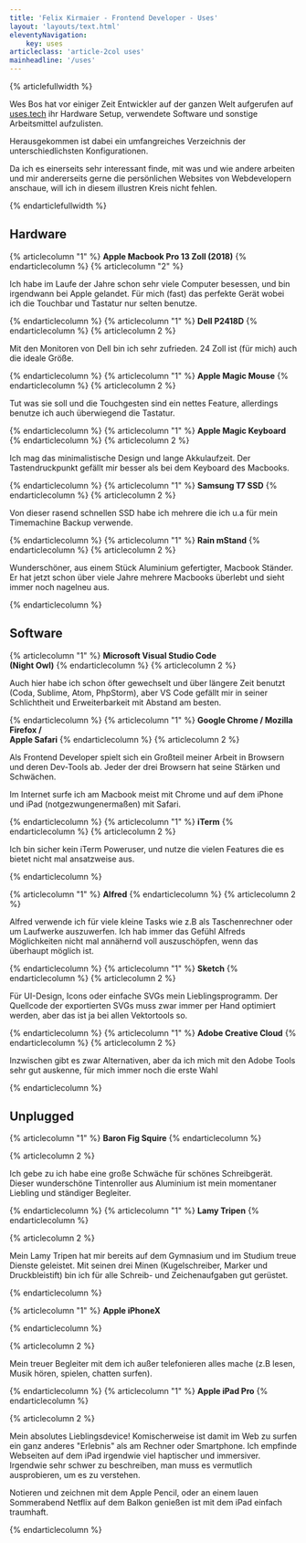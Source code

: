 ```yaml
---
title: 'Felix Kirmaier - Frontend Developer - Uses'
layout: 'layouts/text.html'
eleventyNavigation:
    key: uses
articleclass: 'article-2col uses'
mainheadline: '/uses'
---
```

{% articlefullwidth %}

Wes Bos hat vor einiger Zeit Entwickler auf der ganzen Welt aufgerufen auf <a href="https://uses.tech/" target="_blank" rel="noopener noreferer">uses.tech</a> ihr Hardware Setup, verwendete Software und sonstige Arbeitsmittel aufzulisten.

Herausgekommen ist dabei ein umfangreiches Verzeichnis der unterschiedlichsten Konfigurationen.

Da ich es einerseits sehr interessant finde, mit was und wie andere arbeiten und mir andererseits gerne die persönlichen Websites von Webdevelopern anschaue, will ich in diesem illustren Kreis nicht fehlen.

{% endarticlefullwidth %}

## Hardware ##

{% articlecolumn "1" %}
<strong>Apple Macbook Pro 13 Zoll (2018)</strong>
{% endarticlecolumn %}
{% articlecolumn "2" %}

Ich habe im Laufe der Jahre schon sehr viele Computer besessen, und bin irgendwann bei Apple gelandet. Für mich (fast) das perfekte Gerät wobei ich die Touchbar und Tastatur nur selten benutze.

{% endarticlecolumn %}
{% articlecolumn "1" %}
<strong>Dell P2418D</strong>
{% endarticlecolumn %}
{% articlecolumn 2 %}

Mit den Monitoren von Dell bin ich sehr zufrieden. 24 Zoll ist (für mich) auch die ideale Größe.

{% endarticlecolumn %}
{% articlecolumn "1" %}
<strong>Apple Magic Mouse</strong>
{% endarticlecolumn %}
{% articlecolumn 2 %}

Tut was sie soll und die Touchgesten sind ein nettes Feature, allerdings benutze ich auch überwiegend die Tastatur.

{% endarticlecolumn %}
{% articlecolumn "1" %}
<strong>Apple Magic Keyboard</strong>
{% endarticlecolumn %}
{% articlecolumn 2 %}

Ich mag das minimalistische Design und lange Akkulaufzeit. Der Tastendruckpunkt gefällt mir besser als bei dem Keyboard des Macbooks.

{% endarticlecolumn %}
{% articlecolumn "1" %}
<strong>Samsung T7 SSD</strong>
{% endarticlecolumn %}
{% articlecolumn 2 %}

Von dieser rasend schnellen SSD habe ich mehrere die ich u.a für mein Timemachine Backup verwende.

{% endarticlecolumn %}
{% articlecolumn "1" %}
<strong>Rain mStand</strong>
{% endarticlecolumn %}
{% articlecolumn 2 %}

Wunderschöner, aus einem Stück Aluminium gefertigter, Macbook Ständer. Er hat jetzt schon über viele Jahre mehrere Macbooks überlebt und sieht immer noch nagelneu aus.

{% endarticlecolumn %}


## Software ##
{% articlecolumn "1" %}
<strong>Microsoft Visual Studio Code<br />(Night Owl)</strong>
{% endarticlecolumn %}
{% articlecolumn 2 %}

Auch hier habe ich schon öfter gewechselt und über längere Zeit benutzt (Coda, Sublime, Atom, PhpStorm), aber VS Code gefällt mir in seiner Schlichtheit und Erweiterbarkeit mit Abstand am besten.

{% endarticlecolumn %}
{% articlecolumn "1" %}
<strong>Google Chrome / Mozilla Firefox /<br />Apple Safari</strong>
{% endarticlecolumn %}
{% articlecolumn 2 %}

Als Frontend Developer spielt sich ein Großteil meiner Arbeit in Browsern und deren Dev-Tools ab. Jeder der drei Browsern hat seine Stärken und Schwächen.

Im Internet surfe ich  am Macbook meist mit Chrome und auf dem iPhone und iPad (notgezwungenermaßen) mit Safari.

{% endarticlecolumn %}
{% articlecolumn "1" %}
<strong>iTerm</strong>
{% endarticlecolumn %}
{% articlecolumn 2 %}

Ich bin sicher kein iTerm Poweruser, und nutze die vielen Features die es bietet nicht mal ansatzweise aus.

{% endarticlecolumn %}

{% articlecolumn "1" %}
<strong>Alfred</strong>
{% endarticlecolumn %}
{% articlecolumn 2 %}

Alfred verwende ich für viele kleine Tasks wie z.B als Taschenrechner oder um Laufwerke auszuwerfen. Ich hab immer das Gefühl Alfreds Möglichkeiten nicht mal annähernd voll auszuschöpfen, wenn das überhaupt möglich ist.

{% endarticlecolumn %}
{% articlecolumn "1" %}
<strong>Sketch</strong>
{% endarticlecolumn %}
{% articlecolumn 2 %}

Für UI-Design, Icons oder einfache SVGs mein Lieblingsprogramm. Der Quellcode der exportierten SVGs muss zwar immer per Hand optimiert werden, aber das ist ja bei allen Vektortools so.

{% endarticlecolumn %}
{% articlecolumn "1" %}
<strong>Adobe Creative Cloud</strong>
{% endarticlecolumn %}
{% articlecolumn 2 %}

Inzwischen gibt es zwar Alternativen, aber da ich mich mit den Adobe Tools sehr gut auskenne, für mich immer noch die erste Wahl

{% endarticlecolumn %}

## Unplugged ##

{% articlecolumn "1" %}
<strong>Baron Fig Squire</strong>
{% endarticlecolumn %}

{% articlecolumn 2 %}

Ich gebe zu ich habe eine große Schwäche für schönes Schreibgerät. Dieser wunderschöne Tintenroller aus Aluminium ist mein momentaner Liebling und ständiger Begleiter.

{% endarticlecolumn %}
{% articlecolumn "1" %}
<strong>Lamy Tripen</strong>
{% endarticlecolumn %}

{% articlecolumn 2 %}

Mein Lamy Tripen hat mir bereits auf dem Gymnasium und im Studium treue Dienste geleistet. Mit seinen drei Minen (Kugelschreiber, Marker und Druckbleistift) bin ich für alle Schreib- und Zeichenaufgaben gut gerüstet.

{% endarticlecolumn %}

{% articlecolumn "1" %}
<strong>Apple iPhoneX</strong>

{% endarticlecolumn %}

{% articlecolumn 2 %}

Mein treuer Begleiter mit dem ich außer telefonieren alles mache (z.B lesen, Musik hören, spielen, chatten surfen).

{% endarticlecolumn %}
{% articlecolumn "1" %}
<strong>Apple iPad Pro</strong>
{% endarticlecolumn %}

{% articlecolumn 2 %}

Mein absolutes Lieblingsdevice! Komischerweise ist damit im Web zu surfen ein ganz anderes "Erlebnis" als am Rechner oder Smartphone. Ich empfinde Webseiten auf dem iPad irgendwie viel haptischer und immersiver. Irgendwie sehr schwer zu beschreiben, man muss es vermutlich ausprobieren, um es zu verstehen.

Notieren und zeichnen mit dem Apple Pencil, oder an einem lauen Sommerabend Netflix auf dem Balkon genießen ist mit dem iPad einfach traumhaft.

{% endarticlecolumn %}
